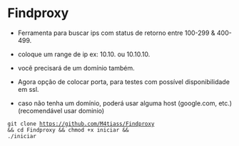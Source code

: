 # Findproxy

- Ferramenta para buscar ips com status de retorno entre 100-299 & 400-499.
- coloque um range de ip ex: 10.10. ou 10.10.10.
- você precisará de um domínio também.

- Agora opção de colocar porta, para testes com possível disponibilidade em ssl.
- caso não tenha um domínio, poderá usar alguma host (google.com, etc.)(recomendável usar dominio)

<code>git clone https://github.com/M4tiass/Findproxy && cd Findproxy && chmod +x iniciar && ./iniciar<code>

	
